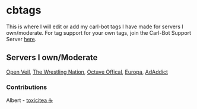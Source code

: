 # cbtags 
This is where I will edit or add my carl-bot tags I have made for servers I own/moderate. For tag support for your own tags, join the Carl-Bot Support Server [here](https://discord.gg/DSg744v).

## Servers I own/Moderate
[Open Veil](https://discord.gg/V4zXs3k),
[The Wrestling Nation](https://discord.gg/tvsnf2c),
[Octave Offical](https://discord.gg/musicbot),
[Europa](https://discord.gg/H43z7hm),
[AdAddict](https://discord.gg/fk9jeKq)

### Contributions
Albert - [toxicitea ☕](https://discord.gg/4PM7QNr)
